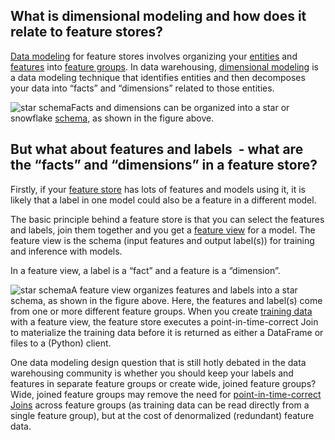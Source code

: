 **What is dimensional modeling and how does it relate to feature stores?**
--------------------------------------------------------------------------

[Data modeling](https://www.hopsworks.ai/dictionary/data-modeling) for feature stores involves organizing your [entities](http://www.hopsworks.ai/dictionary/entity) and [features](https://www.hopsworks.ai/dictionary/feature) into [feature groups](https://www.hopsworks.ai/dictionary/feature-groups). In data warehousing, [dimensional modeling](https://docs.getdbt.com/terms/dimensional-modeling) is a data modeling technique that identifies entities and then decomposes your data into “facts” and “dimensions” related to those entities. 

![star schema](https://assets.website-files.com/618399cd49d125734c8dec95/64492cc3a09047764b18aaea_operational-ml-diagrams-book%20(2).png)Facts and dimensions can be organized into a star or snowflake [schema](https://www.hopsworks.ai/dictionary/schema), as shown in the figure above.

**But what about features and labels  - what are the “facts” and “dimensions” in a feature store?**
---------------------------------------------------------------------------------------------------

Firstly, if your [feature store](https://www.hopsworks.ai/dictionary/feature-store) has lots of features and models using it, it is likely that a label in one model could also be a feature in a different model. 

The basic principle behind a feature store is that you can select the features and labels, join them together and you get a [feature view](https://www.hopsworks.ai/dictionary/feature-view) for a model. The feature view is the schema (input features and output label(s)) for training and inference with models.

In a feature view, a label is a “fact” and a feature is a “dimension”. 

![star schema](https://assets.website-files.com/618399cd49d125734c8dec95/64492cef5677814dc173b15a_operational-ml-diagrams-book%20(3).png)A feature view organizes features and labels into a star schema, as shown in the figure above. Here, the features and label(s) come from one or more different feature groups. When you create [training data](https://www.hopsworks.ai/dictionary/training-data) with a feature view, the feature store executes a point-in-time-correct Join to materialize the training data before it is returned as either a DataFrame or files to a (Python) client.

One data modeling design question that is still hotly debated in the data warehousing community is whether you should keep your labels and features in separate feature groups or create wide, joined feature groups? Wide, joined feature groups may remove the need for [point-in-time-correct Joins](https://www.hopsworks.ai/dictionary/point-in-time-correct-joins) across feature groups (as training data can be read directly from a single feature group), but at the cost of denormalized (redundant) feature data.

‍

‍

